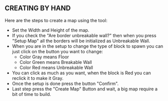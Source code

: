 ## CREATING BY HAND
Here are the steps to create a map using the tool:

- Set the Width and Height of the map.
- If you check the "Are border unbreakable wall?" then when you press "Setup Map" all the borders will be initialized as Unbreakable Wall.
- When you are in the setup to change the type of block to spawn you can just click on the button you want to change:
	- Color Gray means Floor
	- Color Green means Breakable Wall
	- Color Red means Unbreakable Wall
- You can click as much as you want, when the block is Red you can reclick it to make it Gray.
- Once the setup is done press the button "Confirm".
- Last step press the "Create Map" Button and wait, a big map require a bit of time to build.